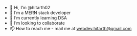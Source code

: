 - 👋 Hi, I’m @hitarth02
- 👀 I’m a MERN stack developer
- 🌱 I’m currently learning DSA
- 💞️ I’m looking to collaborate
- 📫 How to reach me - mail me at webdev.hitarth@gmail.com

<!---
hitarth02/hitarth02 is a ✨ special ✨ repository because its `README.md` (this file) appears on your GitHub profile.
You can click the Preview link to take a look at your changes.
--->
